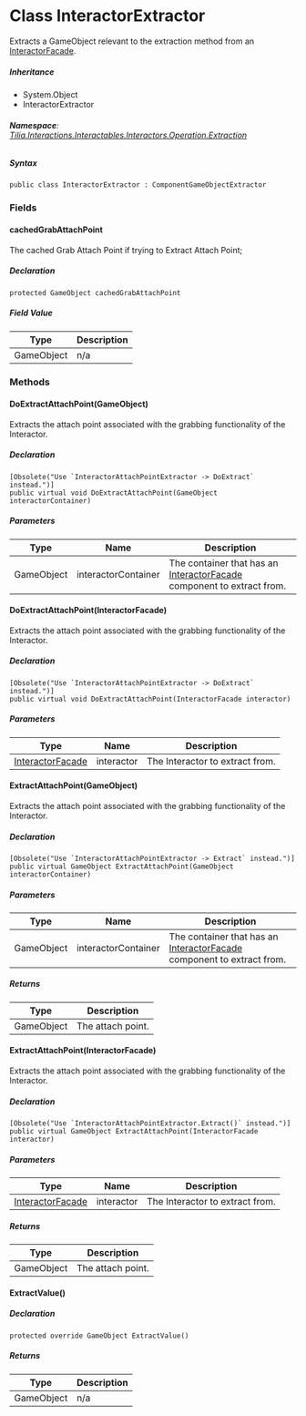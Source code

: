 # Class InteractorExtractor

Extracts a GameObject relevant to the extraction method from an [InteractorFacade].

##### Inheritance

* System.Object
* InteractorExtractor

###### **Namespace**: [Tilia.Interactions.Interactables.Interactors.Operation.Extraction]

##### Syntax

```
public class InteractorExtractor : ComponentGameObjectExtractor
```

### Fields

#### cachedGrabAttachPoint

The cached Grab Attach Point if trying to Extract Attach Point;

##### Declaration

```
protected GameObject cachedGrabAttachPoint
```

##### Field Value

| Type | Description |
| --- | --- |
| GameObject | n/a |

### Methods

#### DoExtractAttachPoint(GameObject)

Extracts the attach point associated with the grabbing functionality of the Interactor.

##### Declaration

```
[Obsolete("Use `InteractorAttachPointExtractor -> DoExtract` instead.")]
public virtual void DoExtractAttachPoint(GameObject interactorContainer)
```

##### Parameters

| Type | Name | Description |
| --- | --- | --- |
| GameObject | interactorContainer | The container that has an [InteractorFacade] component to extract from. |

#### DoExtractAttachPoint(InteractorFacade)

Extracts the attach point associated with the grabbing functionality of the Interactor.

##### Declaration

```
[Obsolete("Use `InteractorAttachPointExtractor -> DoExtract` instead.")]
public virtual void DoExtractAttachPoint(InteractorFacade interactor)
```

##### Parameters

| Type | Name | Description |
| --- | --- | --- |
| [InteractorFacade] | interactor | The Interactor to extract from. |

#### ExtractAttachPoint(GameObject)

Extracts the attach point associated with the grabbing functionality of the Interactor.

##### Declaration

```
[Obsolete("Use `InteractorAttachPointExtractor -> Extract` instead.")]
public virtual GameObject ExtractAttachPoint(GameObject interactorContainer)
```

##### Parameters

| Type | Name | Description |
| --- | --- | --- |
| GameObject | interactorContainer | The container that has an [InteractorFacade] component to extract from. |

##### Returns

| Type | Description |
| --- | --- |
| GameObject | The attach point. |

#### ExtractAttachPoint(InteractorFacade)

Extracts the attach point associated with the grabbing functionality of the Interactor.

##### Declaration

```
[Obsolete("Use `InteractorAttachPointExtractor.Extract()` instead.")]
public virtual GameObject ExtractAttachPoint(InteractorFacade interactor)
```

##### Parameters

| Type | Name | Description |
| --- | --- | --- |
| [InteractorFacade] | interactor | The Interactor to extract from. |

##### Returns

| Type | Description |
| --- | --- |
| GameObject | The attach point. |

#### ExtractValue()

##### Declaration

```
protected override GameObject ExtractValue()
```

##### Returns

| Type | Description |
| --- | --- |
| GameObject | n/a |

[InteractorFacade]: Tilia.Interactions.Interactables.Interactors.InteractorFacade.md
[Tilia.Interactions.Interactables.Interactors.Operation.Extraction]: README.md
[InteractorFacade]: Tilia.Interactions.Interactables.Interactors.InteractorFacade.md
[InteractorFacade]: Tilia.Interactions.Interactables.Interactors.InteractorFacade.md
[InteractorFacade]: Tilia.Interactions.Interactables.Interactors.InteractorFacade.md
[InteractorFacade]: Tilia.Interactions.Interactables.Interactors.InteractorFacade.md